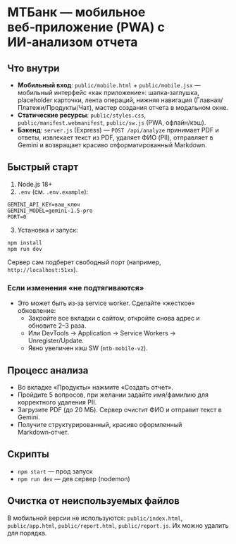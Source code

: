 # МТБанк — мобильное веб‑приложение (PWA) с ИИ‑анализом отчета

## Что внутри
- **Мобильный вход**: `public/mobile.html` + `public/mobile.jsx` — мобильный интерфейс «как приложение»: шапка‑заглушка, placeholder карточки, лента операций, нижняя навигация (Главная/Платежи/Продукты/Чат), мастер создания отчета в модальном окне.
- **Статические ресурсы**: `public/styles.css`, `public/manifest.webmanifest`, `public/sw.js` (PWA, офлайн/кэш).
- **Бэкенд**: `server.js` (Express) — `POST /api/analyze` принимает PDF и ответы, извлекает текст из PDF, удаляет ФИО (PII), отправляет в Gemini и возвращает красиво отформатированный Markdown.

## Быстрый старт
1. Node.js 18+
2. `.env` (см. `.env.example`):
```
GEMINI_API_KEY=ваш_ключ
GEMINI_MODEL=gemini-1.5-pro
PORT=0
```
3. Установка и запуск:
```
npm install
npm run dev
```
Сервер сам подберет свободный порт (например, `http://localhost:51xx`).

### Если изменения «не подтягиваются»
- Это может быть из‑за service worker. Сделайте «жесткое» обновление:
  - Закройте все вкладки с сайтом, откройте снова адрес и обновите 2–3 раза.
  - Или DevTools → Application → Service Workers → Unregister/Update.
  - Явно увеличен кэш SW (`mtb-mobile-v2`).

## Процесс анализа
- Во вкладке «Продукты» нажмите «Создать отчет».
- Пройдите 5 вопросов, при желании задайте имя/фамилию для корректного удаления PII.
- Загрузите PDF (до 20 МБ). Сервер очистит ФИО и отправит текст в Gemini.
- Получите структурированный, красиво оформленный Markdown‑отчет.

## Скрипты
- `npm start` — прод запуск
- `npm run dev` — дев сервер (nodemon)

## Очистка от неиспользуемых файлов
В мобильной версии не используются: `public/index.html`, `public/app.html`, `public/report.html`, `public/report.js`.
Их можно удалить для порядка.
